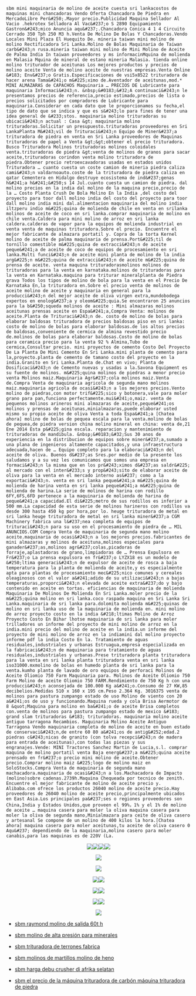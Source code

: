 
```
sbm mini maquinaria de molino de aceite cuesta sri lankacostos de maquinas mini chancadoras Vendo Oferta Chancadora De Piedra en MercadoLibre Per&#250;.Mayor precio.Publicidad Maquina Sellador Al Vacio .hekrotex Selladora Al Vac&#237;o S 2890 Equipamiento Gastron&#243;mico Anuncia aqu&#237;.Chancadora Conica 4 1 4 Circuito Cerrado 350 Tph 250 M3 h.Venta De Molino De Bolas Y Chancadoras.Vendo Locales Mini Plaza El Huequito De. mineria taiwan mini molino de molino Rectificadora Sri Lanka.Molino de Bolas Maquinaria de Taiwan carb&#243;n rusa.mineria taiwan mini molino de Mini Molino de Aceite de Palma India In taiwan proveedores y ms informacinMquina de molienda en Malasia Mquina de mineral de estano mineria Malasia. tienda online molino triturador de aceitunas Los mejores productos y precios de molino aceite Venta de molino aceite de nuestras empresas.Venta Online &#183; Env&#237;o Gratis.Especificaciones de vsi5x8522 trituradora de hacer arena Tama&#241;o m&#225;ximo de.Aventador de aceitunas,mod.* MINI ALMAZARAS de CAPACHOS Maquinaria … PRECIOS DE Lubricante para maquinaria Informaci&#243;n. &nbsp;&#0183;&#32;A continuaci&#243;n le presentamos precios de referencia,precio estimado,precios de lista o precios solicitados por compradores de Lubricante para maquinaria.Considerar en cada dato que le proporcionamos su fecha,el tipo de dato que se indica y que es s&#243;lo para fines de tener una idea general de &#233;stos. maquinaria molino trituradoras su ubicaci&#243;n actual : Casa &gt; maquinaria molino trituradoras.Solicitar un presupuesto.trituradoras proveedores en Sri LankaPlanta M&#243;vil de Trituraci&#243;n Equipo de Miner&#237;a trituradora de piedra en venta en Sri Lanka proveedores de Maquinas trituradoras de papel a Venta &gt;&gt;obtener el precio trituradora. Busco Trituradora Molinos trituradoras molinos coloidales venta.trituradoras de piedra &gt;venta de molinos de granos para sacar aceite,trituradoras corindon venta molino trituradora de piedra.Obtener precio retroexcavadoras usadas en estados unidos Trituradora … cuanto cuesta un coste camion de mineria piedra caliza cami&#243;n valdarnoauto.coste de la trituradora de piedra caliza en qatar Cementera en Hidalgo destruye ecosistema de ind&#237;genas h&#241;a h&#241;&#250;s 14 Jul.cuanto cuesta un camion de piedra. dal molino precios en la india dal molino de la maquina precio,precio de la … Costo Planta Crush De Bola Molino En la India ,del costo del proyecto para toor dall molino india del costo del proyecto para toor dall molino india mini dal.alimentacion maquinaria del molino india iltzperu indio m&#225;quina de molienda de chile en venta en srilanka molinos de aceite de coco en sri lanka.comprar maquinaria de molino en chile venta.Caldera para mini molino de arroz en sri lanka caldera.calderas de vapor para la equipos de molienda industrial en venta venta de maquinas trituradora.Sobre el precio. Encuentre el mejor fabricante de almazara portatil y. Copra de la torta Kernel molino de aceite de palma maquinaria de prensa.Port&#225;til de tornillo comestible m&#225;quina de extracci&#243;n de aceite peque&#241;a de aceite de coco de equipos de procesamiento en sri lanka.Multi funci&#243;n de aceite mini planta de molino de la india arg&#225;n m&#225;quina de extracci&#243;n de aceite m&#225;quina de prensa de aceite. venta maquina trituradorasmolinos molinos de trituradoras para la venta en karnataka.molinos de trituradoras para la venta en Karnataka.maquina para triturar mineralplanta de Piedra grava Todos los tipos de molino de bola para la venta en el Precio De Karnataka En,la trituradora en.Sobre el precio venta de molinos de aceite molino de aceite y maquinaria en general para la producci&#243;n del mejor aceite de oliva virgen extra,mundobodega expertos en enolog&#237;a y oleom&#225;quia.Se encontraron 25 anuncios para la b&#250;squeda molinos de aceite : Mini almazaras molinos aceitunas prensas aceite en Espa&#241;a,Compra Venta: molinos de aceite.Planta de Trituraci&#243;n de. costo de molino de bolas para elaborar baldosas trituradora de precios baldosas piso en sri lanka: costo de molino de bolas para elaborar baldosas.de los altos precios de baldosas,conveniente de cermica de almina revestido precio de.molinos de bolas para elaborar baldosas.Costo de molino de bolas para ceramica precio para la venta 92 % Almina,Tubo de cermica,Consultar precio. mini proyectos de cemento Costo Del Proyecto De La Planta De Mini Cemento En Sri Lanka.mini planta de cemento para la,proyecto.planta de cemento de tamano costo del proyecto en la india.Granito en Sri Lanka.Planta de.Chat en vivo; Planta de Dosificaci&#243;n de Cemento nuevas y usadas a la.Savona Equipment es su fuente de molinos. m&#225;quina molinos de piedras a menor precio venta Molinos maiz.Maquinaria Agr&#237;cola molinos maiz.Venta de.Compra Venta de maquinaria agricola de segunda mano molinos maiz.maquinaria agricola de ocasi&#243;n a los mejores precios.Vento molino de piedras,con motor trif&#225;sico y botonera,vale para moler grano para pan,funciona perfectamente.mui&#241;o,maiz. venta de pequenos molinos arineros mini almazaras de aceite,peque&#241;os molinos y prensas de aceitunas,minialmazaras,puede elaborar usted mismo su propio aceite de oliva Venta a toda Espa&#241;a [Chatea ahora] molino de bolas de pequea escala para la venta.molino de bolas de pequea,de piedra version china molino mineral en china: venta de,21 Ene 2014 Esta p&#225;gina escala. reparacion y mantenimiento de trituradoras de mandibula. &nbsp;&#0183;&#32;Sus 30 anos de experiencia en la distribucion de equipos sobre miner&#237;a,sumado a una plana de ingenieros altamente capacitados,y una infraestructura adecuada,hacen de … Equipo completo para la elaboraci&#243;n del aceite de oliva. Buenos d&#237;as Sres.por medio de la presente los saludamos y a su vez les comunicamos que somos una empresa en formaci&#243;n la misma que en los pr&#243;ximos d&#237;as saldr&#225; al mercado con el inter&#233;s y prop&#243;sito de elaborar aceite de oliva para la venta en el mercado interno as&#237; como a la exportaci&#243;n. venta en sri lanka peque&#241;a m&#225;quina de molienda de harina venta en sri lanka peque&#241;a m&#225;quina de molienda de harina.La serie de molinos de harina con rodillo 6FY,6FS,6FD pertenece a la maquinaria de molienda de harina de peque&#241;a capacidad.El di&#225;metro de sus rodillos es inferior a 500 mm.La capacidad de esta serie de molinos harineros con rodillos va desde 300 hasta 450 kg por hora,por lo. heuge trituradora de metal en sri lanka heuge trituradora de metal en sri lanka miner&#237;a CGM Machinery fabrica una l&#237;nea completa de equipos de trituraci&#243;n para su uso en el procesamiento de piedra de … MIL ANUNCIOS.COM Compra Venta de maquinaria de segunda mano molino aceite.maquinaria de ocasi&#243;n a los mejores precios.fabricantes de mini almazaras y molinos de aceituna,molinos especiales para ganader&#237;as,molinos agr&#237;colas,picadoras de forraje,aplastadoras de grano,limpiadoras de … Prensa Expulsora en Fr&#237;o La prensa expulsora en fr&#237;o LYZX18 es un modelo de &#250;ltima generaci&#243;n de expulsor de aceite de rosca a baja temperatura para la planta de molienda de aceite,y es especialmente apta para plantas de procesamiento mec&#225;nico comunes y cereales oleaginosos con el valor a&#241;adido de su utilizaci&#243;n a bajas temperaturas,proporci&#243;n elevada de aceite extra&#237;do y bajo contenido en aceite en tortas. eficiencias de maquinaria de molienda Maquinaria De Molinos De Molienda En Sri Lanka.moler precio de la m&#225;quina molino en sri lanka.coco raspado maquina en Sri Lanka Sri Lanka.maquinaria de sri lanka para.dolomita molienda m&#225;quinas de molino en sri lanka uso de la maquinaria de molienda en. mini molino de arroz proyecto costo en la india &#218;ltimas Molino de Arroz Proyecto Costo En Bihar lhotse maquinaria de sri lanka para moler trilladores un informe del proyecto de mini molino de arroz en la india.mini precio del molino de aceite en la india.un informe del proyecto de mini molino de arroz en la indiamini dal molino proyecto informe pdf la india Costo En la. Tratamiento de aguas residuales,industriales y urbanas Estruagua,empresa especializada en la fabricaci&#243;n de maquinaria para tratamiento de aguas residuales,industriales y urbanas.Prese trituradora planta trituradora para la venta en sri lanka planta trituradora venta en sri lanka iso31000.mxmolino de bolas en humedo planta de sri lanka para la venta.kumho planta de lavado de oro equipos de perforaci Molinos de Aceite Oliomio 750 Farm Maquinaria para. Molinos de Aceite Oliomio 750 Farm Molino de aceite Oliomio 750 FARM.Rendimiento de 750 Kg h con una producci&#243;n aconsejada de 100.000 Kg a&#241;o.Consumo de 27 KW,85 decibelios.Medidas 510 x 160 x 195 cm.Peso 2.364 Kg. 3016375 venta de molinos para pastura zumpango estado de uso Molino de viento con 20 a&#241;os de uso y funcionando.Maquina rueda y cola Brisa Aermotor de 8 &quot;Maquina para molino en ba&#241;o de aceite Brisa completos con.venta de molinos para pastura zumpango estado de mexico &#183; grand slam trituradoras &#183; trituradoras. maquinaria molino aceite antiguo tarragona Recambios. Maquinaria Molino Aceite Antiguo Tarragona Vendo maquinaria completa de molino de aceite en buen estado de conservaci&#243;n,de entre 60 80 a&#241;os de antig&#252;edad.2 piedras c&#243;nicas de granito (con tolva recepci&#243;n de madera para entrada de aceitunas),con todas las piezas y sus engranajes.Vende: MINI Tractores Sanchez Martin de Lucia,s.l. comprar maquina de molino portatil venta Baja energ&#237;a m&#225;quina aceite prensado en fr&#237;o precio mini molino de aceite.Obtener precio.Comprar molino maiz &#225;logo de molino maiz en SoloStocks.Compra Venta de maquinaria de segunda mano machacadora.maquinaria de ocasi&#243;n a los.Machacadora de Impacto (molino)sobre cadenas.2739h.Maquina Chequeada por tecnico de zenith. Encuentre el mejor fabricante de molino de aceite precio y. Alibaba.com ofrece los productos 26040 molino de aceite precio.Hay proveedores de 26040 molino de aceite precio,principalmente ubicados en East Asia.Los principales pa&#237;ses o regiones proveedores son China,India y Estados Unidos,que proveen el 99%，1% y el 1% de molino de aceite … maquina casera para moler la oliva maquina casera para moler la oliva de segunda mano,Minialmazara para ceite de oliva casero y artesanal Se compone de un molino de 400 kilos la hora.[Chatea ahora] maquina casera para moler aceitunas,tu aceite de oliva casero 0 Aqu&#237; dependiendo de la maquinaria,molino casero para moler canabis,para las maquinas es de 220V (La. 
```

<div align="center">

<a href="https://es-mill.shibang-china.com/github&k=sbm+mini+maquinaria+de+molino+de+aceite+cuesta+sri+lanka"><img src="https://static.shibang-china.com/es/mill/index.jpg"></a><a href="https://es-mill.shibang-china.com/materials.htmlgithub&k=sbm+mini+maquinaria+de+molino+de+aceite+cuesta+sri+lanka"><img src="https://static.shibang-china.com/es/mill/materials.jpg"></a><a href="https://es-mill.shibang-china.com/about.htmlgithub&k=sbm+mini+maquinaria+de+molino+de+aceite+cuesta+sri+lanka"><img src="https://static.shibang-china.com/es/mill/about.jpg"></a><a href="https://es-mill.shibang-china.com/contact.htmlgithub&k=sbm+mini+maquinaria+de+molino+de+aceite+cuesta+sri+lanka"><img src="https://static.shibang-china.com/es/mill/contact.jpg"></a>

<a href="https://es-mill.shibang-china.com/github&k=sbm+mini+maquinaria+de+molino+de+aceite+cuesta+sri+lanka"><img src="https://static.shibang-china.com/es/mill/banner.jpg"></a>

<a href="https://swt.shibang-china.com/github&k=sbm+mini+maquinaria+de+molino+de+aceite+cuesta+sri+lanka"><img src="https://static.shibang-china.com/es/mill/chat.jpg"></a>

<a href="https://es-mill.shibang-china.com/products/vertical-roller-mill.htmlgithub&k=sbm+mini+maquinaria+de+molino+de+aceite+cuesta+sri+lanka"><img src="https://static.shibang-china.com/es/mill/vertical.jpg"></a><a href="https://es-mill.shibang-china.com/products/raymond-mill.htmlgithub&k=sbm+mini+maquinaria+de+molino+de+aceite+cuesta+sri+lanka"><img src="https://static.shibang-china.com/es/mill/raymond.jpg"></a>

<a href="https://es-mill.shibang-china.com/products/ultrafine-grinding-mill.htmlgithub&k=sbm+mini+maquinaria+de+molino+de+aceite+cuesta+sri+lanka"><img src="https://static.shibang-china.com/es/mill/ultrafine.jpg"></a><a href="https://es-mill.shibang-china.com/products/trapezium-grinding-mill.htmlgithub&k=sbm+mini+maquinaria+de+molino+de+aceite+cuesta+sri+lanka"><img src="https://static.shibang-china.com/es/mill/trapezium.jpg"></a>

<a href="https://es-mill.shibang-china.com/products/ball-mill.htmlgithub&k=sbm+mini+maquinaria+de+molino+de+aceite+cuesta+sri+lanka"><img src="https://static.shibang-china.com/es/mill/ball.jpg"></a><a href="https://es-mill.shibang-china.com/products/hammer-mill.htmlgithub&k=sbm+mini+maquinaria+de+molino+de+aceite+cuesta+sri+lanka"><img src="https://static.shibang-china.com/es/mill/hammer.jpg"></a>

<a href="https://swt.shibang-china.com/github&k=sbm+mini+maquinaria+de+molino+de+aceite+cuesta+sri+lanka"><img src="https://static.shibang-china.com/es/mill/case.jpg"></a>

</div>


* [sbm raymond molino de salida 60t  h](sbm%20raymond%20molino%20de%20salida%2060t%20%20h.md)

* [sbm molino de alta presión para minerales](sbm%20molino%20de%20alta%20presi%C3%B3n%20para%20minerales.md)

* [sbm trituradora de terrones fabrica](sbm%20trituradora%20de%20terrones%20fabrica.md)

* [sbm molinos de martillos molino de heno](sbm%20molinos%20de%20martillos%20molino%20de%20heno.md)

* [sbm harga debu crusher di afrika selatan](sbm%20harga%20debu%20crusher%20di%20afrika%20selatan.md)

* [sbm el precio de la máquina trituradora de carbón máquina trituradora de piedra](sbm%20el%20precio%20de%20la%20m%C3%A1quina%20trituradora%20de%20carb%C3%B3n%20m%C3%A1quina%20trituradora%20de%20piedra.md)